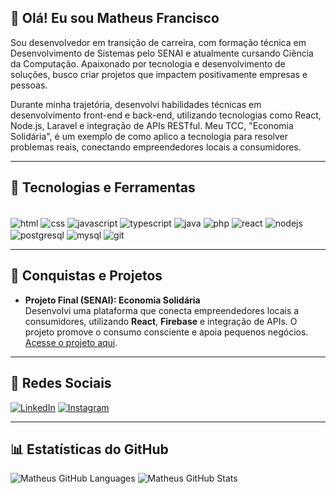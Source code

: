 ## 👋 Olá! Eu sou Matheus Francisco 

Sou desenvolvedor em transição de carreira, com formação técnica em Desenvolvimento de Sistemas pelo SENAI e atualmente cursando Ciência da Computação. Apaixonado por tecnologia e desenvolvimento de soluções, busco criar projetos que impactem positivamente empresas e pessoas.

Durante minha trajetória, desenvolvi habilidades técnicas em desenvolvimento front-end e back-end, utilizando tecnologias como React, Node.js, Laravel e integração de APIs RESTful. Meu TCC, "Economia Solidária", é um exemplo de como aplico a tecnologia para resolver problemas reais, conectando empreendedores locais a consumidores.

---

## 💼 Tecnologias e Ferramentas

<div style="display: inline_block"><br/>
    <img align="center" alt="html" src="https://img.shields.io/badge/HTML5-E34F26?style=for-the-badge&logo=html5&logoColor=white" />
    <img align="center" alt="css" src="https://img.shields.io/badge/CSS-239120?&style=for-the-badge&logo=css3&logoColor=white" />
    <img align="center" alt="javascript" src="https://img.shields.io/badge/JavaScript-F7DF1E?style=for-the-badge&logo=javascript&logoColor=black" />
    <img align="center" alt="typescript" src="https://img.shields.io/badge/TypeScript-007ACC?style=for-the-badge&logo=typescript&logoColor=white" />
    <img align="center" alt="java" src="https://img.shields.io/badge/Java-ED8B00?style=for-the-badge&logo=openjdk&logoColor=white" />
    <img align="center" alt="php" src="https://img.shields.io/badge/PHP-777BB4?style=for-the-badge&logo=php&logoColor=white" />
    <img align="center" alt="react" src="https://img.shields.io/badge/React-20232A?style=for-the-badge&logo=react&logoColor=61DAFB" />
    <img align="center" alt="nodejs" src="https://img.shields.io/badge/Node.js-339933?style=for-the-badge&logo=nodedotjs&logoColor=white" />
    <img align="center" alt="postgresql" src="https://img.shields.io/badge/PostgreSQL-336791?style=for-the-badge&logo=postgresql&logoColor=white" />
    <img align="center" alt="mysql" src="https://img.shields.io/badge/MySQL-4479A1?style=for-the-badge&logo=mysql&logoColor=white" />
    <img align="center" alt="git" src="https://img.shields.io/badge/Git-F05032?style=for-the-badge&logo=git&logoColor=white" />
</div>

---

## 🌟 Conquistas e Projetos

- **Projeto Final (SENAI): Economia Solidária**  
  Desenvolvi uma plataforma que conecta empreendedores locais a consumidores, utilizando **React**, **Firebase** e integração de APIs. O projeto promove o consumo consciente e apoia pequenos negócios.  
  [Acesse o projeto aqui](https://economia-solidaria-frontend.vercel.app/).

---

## 📱 Redes Sociais

[![LinkedIn](https://img.shields.io/badge/LinkedIn-0077B5?style=for-the-badge&logo=linkedin&logoColor=white)](https://www.linkedin.com/in/matheusfranciscols/)
[![Instagram](https://img.shields.io/badge/Instagram-E4405F?style=for-the-badge&logo=instagram&logoColor=white)](https://www.instagram.com/_matheusfrancisco_/)

---

## 📊 Estatísticas do GitHub

![Matheus GitHub Languages](https://github-readme-stats.vercel.app/api/top-langs/?username=MatheusFranciscoLS&theme=dracula)
![Matheus GitHub Stats](https://github-readme-stats.vercel.app/api?username=MatheusFranciscoLS&show_icons=true&theme=dracula)
